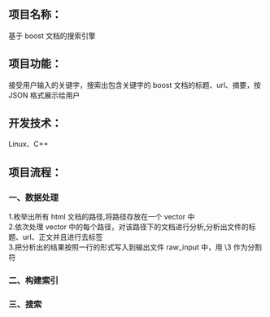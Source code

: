 ## 项目名称：
基于 boost 文档的搜索引擎
## 项目功能：
接受用户输入的关键字，搜索出包含关键字的 boost 文档的标题、url、摘要，按 JSON 格式展示给用户
## 开发技术：

Linux、C++
## 项目流程：
### 一、数据处理
1.枚举出所有 html 文档的路径,将路径存放在一个 vector 中<br>
2.依次处理 vector 中的每个路径，对该路径下的文档进行分析,分析出文件的标题、url、正文并且进行去标签<br>
3.把分析出的结果按照一行的形式写入到输出文件 raw_input 中，用 \3 作为分割符<br>















### 二、构建索引
### 三、搜索
